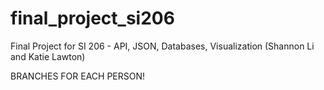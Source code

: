 # final_project_si206
Final Project for SI 206 - API, JSON, Databases, Visualization (Shannon Li and Katie Lawton)

BRANCHES FOR EACH PERSON!
